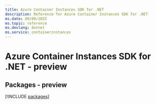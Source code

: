 ```yaml
---
title: Azure Container Instances SDK for .NET
description: Reference for Azure Container Instances SDK for .NET
ms.date: 09/09/2025
ms.topic: reference
ms.devlang: dotnet
ms.service: containerinstances
---
```

# Azure Container Instances SDK for .NET - preview
## Packages - preview
[!INCLUDE [packages](container-instances-index.md)]